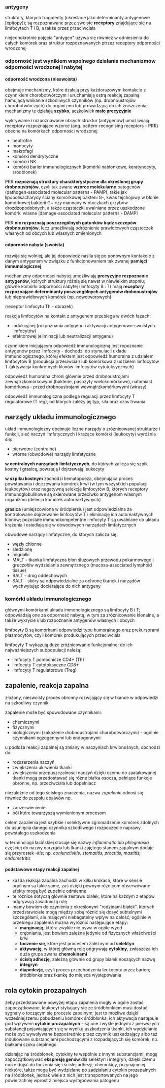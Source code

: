 ### antygeny 
struktury, których fragmenty (określane jako determinanty antygenowe [epitopy]); są rozpoznawane przez swoiste **receptory** znajdujące się na limfocytach T i B, a także przez przeciwciała

niejednokrotnie pojęcia "antygen" używa się również w odniesieniu do całych komórek oraz struktur rozpoznawanych ptrzez receptory odporności wrodzonej

### odporność jest wynikiem wspólnego działania mechanizmów odporności wrodzonej i nabytej

#### odporność wrodzona (nieswoista)
obejmuje mechanizmy, które dzałają przy każdorazowym kontakcie z czynnikiem chorobotwórczym i uruchamiają ostrą reakcję zapalną hamującą wnikanie szkodliwych czynników (np. drobnoustrojów chorobotwórczych) do organizmu lub prowadzącą do ich zniszczenia; mechanizmy te działają **szybko**, aczkolwiek **mało precyzyjnie**

wykrywanie i rozpoznawanie obcych struktur (antygenów) umożliwiają receptory rozpoznające wzorce (ang. pattern-recognising receptors - PRR) obecne na komórkach odporności wrodzonej:
- neutrofile
- monocyty
- makrofagi
- komórki dendrytyczne
- komórki NK
- komórki barier immunologicznych (komórki nabłonkowe, keratynocyty, śródbłonek)

PRR **rozpoznają struktury charakterystyczne dla określonej grupy drobnoustrojów**, czyli tak zwane **wzorce molekularne** patogenów (pathogen-associated molecular patterns - PAMP), takie jak lipopolisacharydy ściany komórkowej bakterii G-, kwas tejchojowy w błonie komórkowej bakterii G+ czy mannany w otoczkach grzybów drożdżopodobnych, a także cząsteczki uwalniane przez uszkodzone komórki własne (damage-associated molecular patterns - DAMP)

PRR **nie rozpoznają poszczególnych gatunków bądź szczepów drobnoustrojów**, lecz umożliwiają odróżnienie prawidłowych cząsteczek własnych od obcych lub własnych zmienionych

#### odporność nabyta (swoista)
rozwija się wolniej, ale jej dopowiedź nasila się po ponownym kontakcie z danym antygenem w związku z funkcjonowaniem tak zwanej **pamięci immunologicznej**

mechanizmy odporności nabytej umożliwiają **precyzyjne rozpoznanie antygenów**, których struktury różnią się nawet w niewielkim stopniu; główne komórki odporności nabytej (limfocyty B i T) mają **receptory rozpoznające determinanty poszczególnych antygenów drobnoustrojów** lub nieprawidłowych komórek (np. nowotworowych)

(receptor limfocytu Th - obrazek)

reakcja limfocytów na kontakt z antygenem przebiega w dwóch fazach:
- indukcyjnej (rozpoznania antygenu i aktywacji antygenowo-swoistych limfocytów)
- efektorowej (eliminacji lub neutralizacji antygenu)

czynnikiem inicjującym odpowiedź immunologiczną jest ropoznanie antygenów przez limfocyty - dochodzi do stymulacji układu immunologicznego, której efektem jest odpowiedź humoralna z udziałem limfocytów B (produkcja przeciwciał) lub komórkowa z udziałem limfocytów T (aktywacja konkretnych klonów limfocytów cytotoksycznych)

odpowiedź humoralna chroni głównie przed drobnoustrojami zewnątrzkomórkowymi (bakterie, pasożyty wielokomórkowe), natomiast komórkowa - przed drobnoustrojami wewnątrzkomórkowymi (wirusy)

odpowiedź immunologiczna podlega regulacji przez limfocyty T regulatorowe (T reg), od których zależy jej typ, siła oraz czas trwania

## narządy układu immunologicznego

układ immunologiczny obejmuje liczne narządy o zróżnicowanej strukturze i funkcji, sieć naczyń limfatycznych i krążące komórki (leukocyty)
wyróżnia się:
- pierwotne (centralne)
- wtórne (obwodowe)
narządy limfatyczne 

**w centralnych narządach limfatycznych**, do których zalicza się szpik kostny i grasicę, powstają i dojrzewają leukocyty

**w szpiku kostnym** zachodzi hematopoeza, obejmująca proces powstawania i dojrzewania komórek krwi (w tym wszystkich populacji leukocytów) oraz negatywną selekcję limfocytów B, których receptory immunoglobulinowe są skierowane przeciwko antygenom własnym organizmu (delecja komórek autoreaktywnych)

**grasica** (umiejscowiona w śródpiersiu) jest odpowiedzialna za kontrolowane dojrzewanie limfocytów T i eliminację ich autoreaktywnych klonów; pozostałe immunokompetentne limfocyty T są uwalniane do układu krążenia i osiedlają się w obwodowych narządach limfatycznych

obwodowe narządy limfatyczne, do których zalicza się:
- węzły chłonne
- śledzionę
- migdałki
- MALT - tkanka limfatyczna błon śluzowych przewodu pokarmowego i gruczołów wydzielania  zewnętrznego (mucosa-associated lymphoid tissue) 
- BALT - dróg oddechowych
- SALT - skóry
są odpowiedzialne za ochronę tkanek i narządów wychwytując docierające do nich antygeny

### komórki układu immunologicznego
głównymi komórkami układu immonologicznego są limfocyty B i T; odpowiadają one za odporność nabytą, w tym za zróżnicowanie klonalne, a także wykrycie i/lub rozpoznanie antygenów własnych i obcych

limfocyty B są komórkami odpowiedzi typu humoralnego oraz prekursorami plazmocytów, czyli komórek produkujących przeciwciała

limfocyty T wykazują duże zróżnicowanie funkcjonalne; do ich najważniejszych subpopulacji należą:
- limfocyty T pomocnicze CD4+ (Th)
- limfocyty T cytotoksyczne CD8+
- limfocyty T regulatorowe (Treg)

## zapalenie, reakcja zapalna
złożony, nieswoisty proces obronny rozwijający się w tkance w odpowiedzi na szkodliwy czynnik

zapalenie może być spowodowane czynnikami:
- chemicznymi
- fizycznymi
- biologicznymi (zakażenie drobnoustrojami chorobotwórczymi) - ogólnie czynnikami egzogennymi lub endogennymi

u podłoża reakcji zapalnej są zmiany w naczyniach krwionośnych; dochodzi do:
- rozszerzenia naczyń
- zwiększenia ukrwienia tkanki
- zwiększenia przepuszczalności naczyń
dzięki czemu do zaatakowanej tkanki mogą przedostawać się różne białka osocza, pełniące funkcje obronne, np. przeciwciała lub dopełniacz

niezależnie od tego ścisłego znaczenia, nazwa *zapalenie* odnosi się również do zespołu obajwów np.
- zaczerwienienie
- ból
które towarzyszą wymienionym procesom

celem zapalenia jest szybkie i selektywne zgromadzenie komórek zdolnych do usunięcia danego czynnika szkodliwego i rozpoczęcie naprawy powstałego uszkodzenia

w terminologii łacińskiej stosuje się nazwy *inflammatio* lub *phlegmasia*
częściej do nazwy narzrądu lub tkanki zajętego stanem zapalnym dodaje się przyrostek *-itis*; np. *coniunctivitis, stomatitis, proctitis, mastitis, endometritis*

#### podstawowe etapy reakcji zapalnej
- każda reakcja zapalna zachodzi w kilku krokach, które w sensie ogólnym są takie same, zaś dzięki pewnym różnicom obserwowane efekty mogą być zupełnie odmienne
- te różnice dotyczą głównie zestawu białek, które na każdym z etapów odgrywają zasadniczą rolę
- mamy bowiem do czynienia z określonymi "rodzinami białek", których przedstawiciele mogą między sobą różnić się dosyć subtelnymi szczegółami, ale mającymi niebagatelny wpływ na całość; ogólnie w przebiegu zapalenia mozna wyróżnić następujące etapy:
	- **marginację**, kttóra zwykle nie bywa w ogóle wyod
	- crębniania, jest bowiem zależna jedynie od fizycznych właściwości krwi
	- **toczenie się**, które jest procesem zależnym od **selektyn**
	- **aktywację**, w której główną rolę odgrywają **cytokiny**, zwłaszcza ich duża grupa zwana **chemokinami**
	- **ścisłą adhezję**, zależną głównie od grupy białek noszących nazwę **integryn**
	- **diapedezję**, czyli proces przechodzenia leukocytu przez barierę śródbłonka oraz tkankę do miejsca występowania

## rola cytokin prozapalnych

żeby przedstawione powyżej etapu zapalenia mogły w ogóle zostać zapoczątkowane, leukocyt stykający się ze śródbłonkiem musi dostać sygnały o toczącym się procesie zapalnym; jest to możliwe dzięki wcześniejszemu pobudzeniu komórek śródbłonka; ich aktywacja następuje pod wpływem **cytokin prozapalnych** - są one zwykle jednymi z pierwszych substancji pojawiających się w wyniku uszkodzenia tkanki, ich wydzielanie może być wywoływane bezpośrednio przez czynnik uszkadzający albo też indukowane substancjami pochodzącymi z rozpadających się komórek, np. białkami szoku cieplnego

działając na śródbłonek, cytokiny te wspólnie z innymi substancjami, mogą zapoczątkowywać **ekspresję genów** dla selektyn i integryn, dzięki czemu może dojść do toczenia się i ścisłej adhezji; chemokiny, przynajmniej niektóre, także mogą być wydzielane po zadziałaniu cytokin prozapalnych na śródbłonek, jednak wiele z nich jest transportowanych na jego powierzchnię wprost z miejsca występowania patogenu

